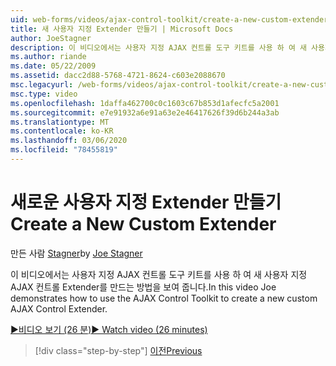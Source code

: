 ```yaml
---
uid: web-forms/videos/ajax-control-toolkit/create-a-new-custom-extender
title: 새 사용자 지정 Extender 만들기 | Microsoft Docs
author: JoeStagner
description: 이 비디오에서는 사용자 지정 AJAX 컨트롤 도구 키트를 사용 하 여 새 사용자 지정 AJAX 컨트롤 Extender를 만드는 방법을 보여 줍니다.
ms.author: riande
ms.date: 05/22/2009
ms.assetid: dacc2d88-5768-4721-8624-c603e2088670
msc.legacyurl: /web-forms/videos/ajax-control-toolkit/create-a-new-custom-extender
msc.type: video
ms.openlocfilehash: 1daffa462700c0c1603c67b853d1afecfc5a2001
ms.sourcegitcommit: e7e91932a6e91a63e2e46417626f39d6b244a3ab
ms.translationtype: MT
ms.contentlocale: ko-KR
ms.lasthandoff: 03/06/2020
ms.locfileid: "78455819"
---
```

# <a name="create-a-new-custom-extender"></a><span data-ttu-id="610c4-103">새로운 사용자 지정 Extender 만들기</span><span class="sxs-lookup"><span data-stu-id="610c4-103">Create a New Custom Extender</span></span>

<span data-ttu-id="610c4-104">만든 사람 [Stagner](https://github.com/JoeStagner)</span><span class="sxs-lookup"><span data-stu-id="610c4-104">by [Joe Stagner](https://github.com/JoeStagner)</span></span>

<span data-ttu-id="610c4-105">이 비디오에서는 사용자 지정 AJAX 컨트롤 도구 키트를 사용 하 여 새 사용자 지정 AJAX 컨트롤 Extender를 만드는 방법을 보여 줍니다.</span><span class="sxs-lookup"><span data-stu-id="610c4-105">In this video Joe demonstrates how to use the AJAX Control Toolkit to create a new custom AJAX Control Extender.</span></span>

[<span data-ttu-id="610c4-106">&#9654;비디오 보기 (26 분)</span><span class="sxs-lookup"><span data-stu-id="610c4-106">&#9654; Watch video (26 minutes)</span></span>](https://channel9.msdn.com/Blogs/ASP-NET-Site-Videos/create-a-new-custom-extender)

> [!div class="step-by-step"]
> [<span data-ttu-id="610c4-107">이전</span><span class="sxs-lookup"><span data-stu-id="610c4-107">Previous</span></span>](editor-control-custom.md)
